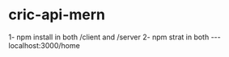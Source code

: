 # cric-api-mern

1- npm install in both /client and /server
2- npm strat in both
--- localhost:3000/home
